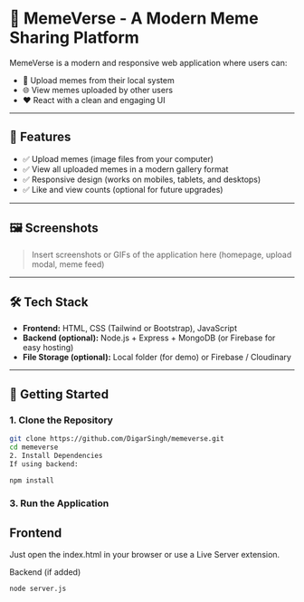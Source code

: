 # 🤣 MemeVerse - A Modern Meme Sharing Platform

MemeVerse is a modern and responsive web application where users can:
- 🚀 Upload memes from their local system
- 🌐 View memes uploaded by other users
- ❤️ React with a clean and engaging UI

---

## 📸 Features

- ✅ Upload memes (image files from your computer)
- ✅ View all uploaded memes in a modern gallery format
- ✅ Responsive design (works on mobiles, tablets, and desktops)
- ✅ Like and view counts (optional for future upgrades)

---

## 🖼️ Screenshots

> Insert screenshots or GIFs of the application here (homepage, upload modal, meme feed)

---

## 🛠️ Tech Stack

- **Frontend:** HTML, CSS (Tailwind or Bootstrap), JavaScript
- **Backend (optional):** Node.js + Express + MongoDB (or Firebase for easy hosting)
- **File Storage (optional):** Local folder (for demo) or Firebase / Cloudinary

---

## 🚀 Getting Started

### 1. Clone the Repository
```bash
git clone https://github.com/DigarSingh/memeverse.git
cd memeverse
2. Install Dependencies
If using backend:
```
```bash
npm install
```

### 3. Run the Application
## Frontend
Just open the index.html in your browser or use a Live Server extension.

Backend (if added)
```bash
node server.js
```
